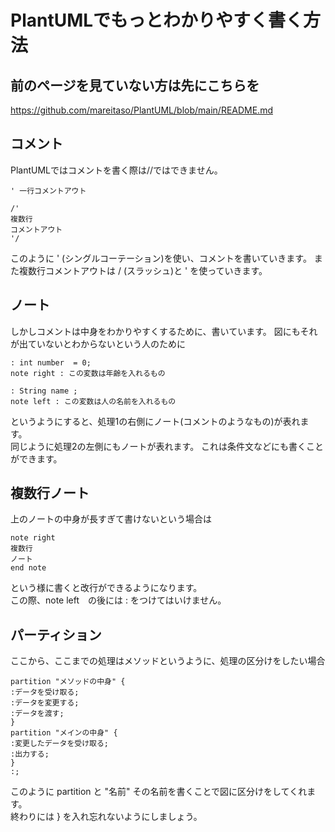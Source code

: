 # PlantUMLでもっとわかりやすく書く方法

## 前のページを見ていない方は先にこちらを
<https://github.com/mareitaso/PlantUML/blob/main/README.md>

## コメント
PlantUMLではコメントを書く際は//ではできません。
```
' 一行コメントアウト

/'
複数行
コメントアウト
'/
```
このように ' (シングルコーテーション)を使い、コメントを書いていきます。
また複数行コメントアウトは / (スラッシュ)と ' を使っていきます。

## ノート
しかしコメントは中身をわかりやすくするために、書いています。
図にもそれが出ていないとわからないという人のために
```
: int number  = 0;
note right : この変数は年齢を入れるもの

: String name ;
note left : この変数は人の名前を入れるもの
```
というようにすると、処理1の右側にノート(コメントのようなもの)が表れます。  
同じように処理2の左側にもノートが表れます。
これは条件文などにも書くことができます。

## 複数行ノート
上のノートの中身が長すぎて書けないという場合は
```
note right
複数行
ノート
end note
```
という様に書くと改行ができるようになります。  
この際、note left　の後には : をつけてはいけません。

## パーティション
ここから、ここまでの処理はメソッドというように、処理の区分けをしたい場合
```
partition "メソッドの中身" {
:データを受け取る;
:データを変更する;
:データを渡す;
}
partition "メインの中身" {
:変更したデータを受け取る;
:出力する;
}
:;
```
このように partition と "名前" その名前を書くことで図に区分けをしてくれます。  
終わりには } を入れ忘れないようにしましょう。
